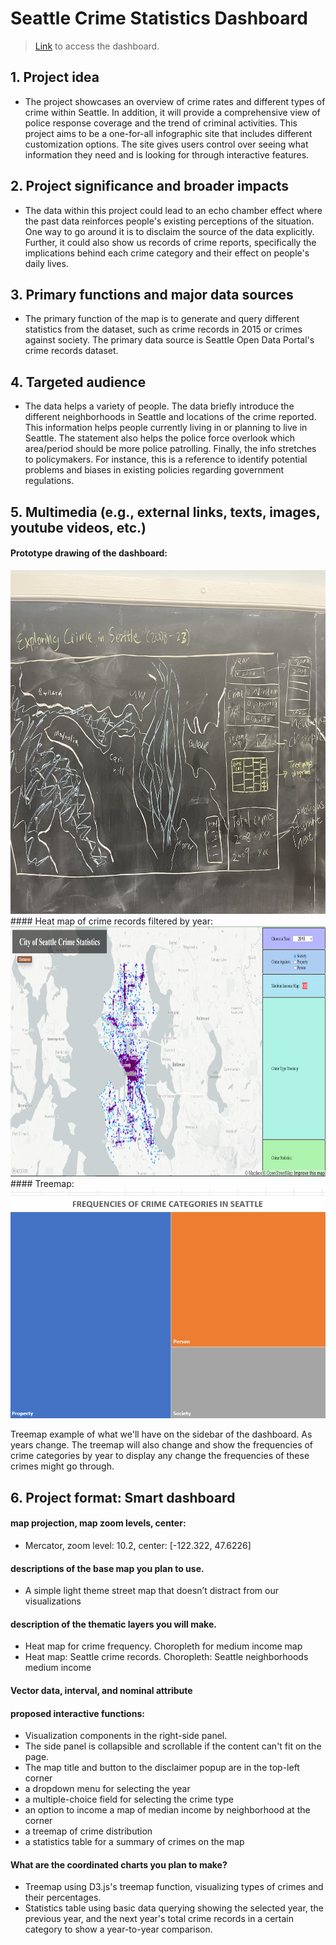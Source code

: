 # Seattle Crime Statistics Dashboard

>[Link](https://tj717.github.io/Seattle-Crime-Stats-Dashboard/) to access the dashboard.

## 1. Project idea
 - The project showcases an overview of crime rates and different types of crime within Seattle. In addition, it will provide a comprehensive view of police response coverage and the trend of criminal activities. This project aims to be a one-for-all infographic site that includes different customization options. The site gives users control over seeing what information they need and is looking for through interactive features. 
## 2. Project significance and broader impacts
- The data within this project could lead to an echo chamber effect where the past data reinforces people's existing perceptions of the situation. One way to go around it is to disclaim the source of the data explicitly. Further, it could also show us records of crime reports, specifically the implications behind each crime category and their effect on people's daily lives.
## 3. Primary functions and major data sources
 - The primary function of the map is to generate and query different statistics from the dataset, such as crime records in 2015 or crimes against society. The primary data source is Seattle Open Data Portal's crime records dataset.
## 4. Targeted audience
 - The data helps a variety of people. The data briefly introduce the different neighborhoods in Seattle and locations of the crime reported. This information helps people currently living in or planning to live in Seattle. The statement also helps the police force overlook which area/period should be more police patrolling. Finally, the info stretches to policymakers. For instance, this is a reference to identify potential problems and biases in existing policies regarding government regulations.
 
## 5. Multimedia (e.g., external links, texts, images, youtube videos, etc.)
 #### Prototype drawing of the dashboard:
<img src="img/prototype.jpg" alt="Map prototype" width="800" height="550">
 #### Heat map of crime records filtered by year:
<img src="img/year_map.png"  width="800" height="400">
 #### Treemap:
<img src="img/treemap_example.png">

Treemap example of what we'll have on the sidebar of the dashboard. As years change. The treemap will also change and show the frequencies of crime categories by year to display any change the frequencies of these crimes might go through.

## 6. Project format: Smart dashboard
  #### map projection, map zoom levels, center:
   - Mercator, zoom level: 10.2, center: [-122.322, 47.6226]
  #### descriptions of the base map you plan to use.
   - A simple light theme street map that doesn’t distract from our visualizations
  #### description of the thematic layers you will make.
   - Heat map for crime frequency. Choropleth for medium income map
   - Heat map: Seattle crime records. Choropleth: Seattle neighborhoods medium income
  #### Vector data, interval, and nominal attribute
  #### proposed interactive functions:
  - Visualization components in the right-side panel.
  - The side panel is collapsible and scrollable if the content can't fit on the page.
  - The map title and button to the disclaimer popup are in the top-left corner
  - a dropdown menu for selecting the year
  - a multiple-choice field for selecting the crime type
  - an option to income a map of median income by neighborhood at the corner
  - a treemap of crime distribution
  - a statistics table for a summary of crimes on the map
  #### What are the coordinated charts you plan to make?
 - Treemap using D3.js's treemap function, visualizing types of crimes and their percentages.
 - Statistics table using basic data querying showing the selected year, the previous year, and the next year's total crime records in a certain category to show a year-to-year comparison.
